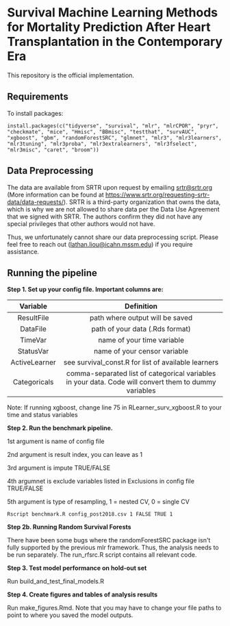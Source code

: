 # Survival Machine Learning Methods for Mortality Prediction After Heart Transplantation in the Contemporary Era 


This repository is the official implementation. 

## Requirements

To install packages:

```setup
install.packages(c("tidyverse", "survival", "mlr", "mlrCPOR", "pryr", "checkmate", "mice", "Hmisc", "BBmisc", "testthat", "survAUC", "xgboost", "gbm", "randomForestSRC", "glmnet", "mlr3", "mlr3learners", "mlr3tuning", "mlr3proba", "mlr3extralearners", "mlr3fselect", "mlr3misc", "caret", "broom"))
```

## Data Preprocessing
The data are available from SRTR upon request by emailing srtr@srtr.org (More information can be found at https://www.srtr.org/requesting-srtr-data/data-requests/). SRTR is a third-party organization that owns the data, which is why we are not allowed to share data per the Data Use Agreement that we signed with SRTR. The authors confirm they did not have any special privileges that other authors would not have.

Thus, we unfortunately cannot share our data preprocessing script. Please feel free to reach out (lathan.liou@icahn.mssm.edu) if you require assistance.

## Running the pipeline

**Step 1. Set up your config file. Important columns are:**

| Variable | Definition |
| :---:   | :---: | 
| ResultFile | path where output will be saved |
| DataFile | path of your data (.Rds format) |
| TimeVar | name of your time variable |
| StatusVar | name of your censor variable |
| ActiveLearner | see survival_const.R for list of available learners |
| Categoricals | comma-separated list of categorical variables in your data. Code will convert them to dummy variables |

Note: If running xgboost, change line 75 in RLearner_surv_xgboost.R to your time and status variables

**Step 2. Run the benchmark pipeline.**

1st argument is name of config file

2nd argument is result index, you can leave as 1

3rd argument is impute TRUE/FALSE

4th argumnet is exclude variables listed in Exclusions in config file TRUE/FALSE

5th argument is type of resampling, 1 = nested CV, 0 = single CV

```eval
Rscript benchmark.R config_post2018.csv 1 FALSE TRUE 1
```

**Step 2b. Running Random Survival Forests**

There have been some bugs where the randomForestSRC package isn't fully supported by the previous mlr framework. Thus, the analysis needs to be run separately. The run_rfsrc.R script contains all relevant code.

**Step 3. Test model performance on hold-out set**

Run build_and_test_final_models.R

**Step 4. Create figures and tables of analysis results**

Run make_figures.Rmd. Note that you may have to change your file paths to point to where you saved the model outputs.